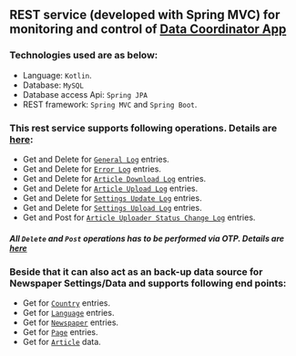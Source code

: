 ## REST service (developed with Spring MVC) for monitoring and control of [Data Coordinator App](https://github.com/dasBikash84/news_server_data_coordinator) 

### Technologies used are as below:
* Language: `Kotlin`.
* Database: `MySQL`
* Database access Api: `Spring JPA`
* REST framework: `Spring MVC` and `Spring Boot`.

### This rest service supports following operations. Details are [here](https://github.com/dasBikash84/ns_reloaded_data_coordinator_rest_service/blob/master/REST_END_POINT%20details.md):

* Get and Delete for [`General Log`](https://github.com/dasBikash84/ns_reloaded_data_coordinator_rest_service/blob/master/src/main/kotlin/com/dasbikash/news_server_data_coordinator_rest/model/database/log_entities/GeneralLog.kt) entries.
* Get and Delete for [`Error Log`](https://github.com/dasBikash84/ns_reloaded_data_coordinator_rest_service/blob/master/src/main/kotlin/com/dasbikash/news_server_data_coordinator_rest/model/database/log_entities/ErrorLog.kt) entries.
* Get and Delete for [`Article Download Log`](https://github.com/dasBikash84/ns_reloaded_data_coordinator_rest_service/blob/master/src/main/kotlin/com/dasbikash/news_server_data_coordinator_rest/model/database/log_entities/ArticleDownloadLog.kt) entries.
* Get and Delete for [`Article Upload Log`](https://github.com/dasBikash84/ns_reloaded_data_coordinator_rest_service/blob/master/src/main/kotlin/com/dasbikash/news_server_data_coordinator_rest/model/database/log_entities/ArticleUploadLog.kt) entries.
* Get and Delete for [`Settings Update Log`](https://github.com/dasBikash84/ns_reloaded_data_coordinator_rest_service/blob/master/src/main/kotlin/com/dasbikash/news_server_data_coordinator_rest/model/database/log_entities/SettingsUpdateLog.kt) entries.
* Get and Delete for [`Settings Upload Log`](https://github.com/dasBikash84/ns_reloaded_data_coordinator_rest_service/blob/master/src/main/kotlin/com/dasbikash/news_server_data_coordinator_rest/model/database/log_entities/SettingsUploadLog.kt) entries.
* Get and Post for [`Article Uploader Status Change Log`](https://github.com/dasBikash84/ns_reloaded_data_coordinator_rest_service/blob/master/src/main/kotlin/com/dasbikash/news_server_data_coordinator_rest/model/database/log_entities/ArticleUploaderStatusChangeLog.kt) entries.

##### All `Delete` and `Post` operations has to be performed via *OTP*. Details are [here](https://github.com/dasBikash84/ns_reloaded_data_coordinator_rest_service/blob/master/REST_END_POINT%20details.md)

### Beside that it can also act as an back-up data source for Newspaper Settings/Data and supports following end points:
* Get for [`Country`](https://github.com/dasBikash84/ns_reloaded_data_coordinator_rest_service/blob/master/src/main/kotlin/com/dasbikash/news_server_data_coordinator_rest/model/database/Country.kt) entries.
* Get for [`Language`](https://github.com/dasBikash84/ns_reloaded_data_coordinator_rest_service/blob/master/src/main/kotlin/com/dasbikash/news_server_data_coordinator_rest/model/database/Language.kt) entries.
* Get for [`Newspaper`](https://github.com/dasBikash84/ns_reloaded_data_coordinator_rest_service/blob/master/src/main/kotlin/com/dasbikash/news_server_data_coordinator_rest/model/database/Newspaper.kt) entries.
* Get for [`Page`](https://github.com/dasBikash84/ns_reloaded_data_coordinator_rest_service/blob/master/src/main/kotlin/com/dasbikash/news_server_data_coordinator_rest/model/database/Page.kt) entries.
* Get for [`Article`](https://github.com/dasBikash84/ns_reloaded_data_coordinator_rest_service/blob/master/src/main/kotlin/com/dasbikash/news_server_data_coordinator_rest/model/database/Article.kt) data.
